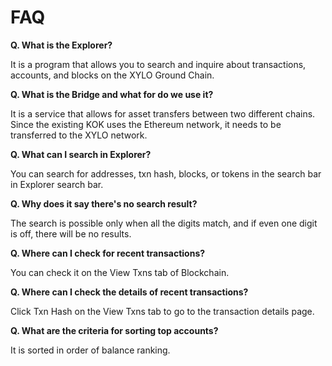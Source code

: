# FAQ

**Q. What is the Explorer?**&#x20;

It is a program that allows you to search and inquire about transactions, accounts, and blocks on the XYLO Ground Chain.

**Q. What is the Bridge and what for do we use it?**&#x20;

It is a service that allows for asset transfers between two different chains. Since the existing KOK uses the Ethereum network, it needs to be transferred to the XYLO network.

**Q. What can I search in Explorer?**&#x20;

You can search for addresses, txn hash, blocks, or tokens in the search bar in Explorer search bar.

**Q. Why does it say there's no search result?**&#x20;

The search is possible only when all the digits match, and if even one digit is off, there will be no results.

**Q. Where can I check for recent transactions?**&#x20;

You can check it on the View Txns tab of Blockchain.

**Q. Where can I check the details of recent transactions?**&#x20;

Click Txn Hash on the View Txns tab to go to the transaction details page.

**Q. What are the criteria for sorting top accounts?**&#x20;

It is sorted in order of balance ranking.
